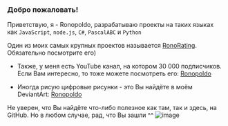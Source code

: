 ### Добро пожаловать!
Приветствую, я - Ronopoldo, разрабатываю проекты на таких языках как `JavaScript`, `node.js`, `C#`, `PascalABC` и `Python`

Один из моих самых крупных проектов называется [RonoRating](https://github.com/Ronopoldo/RonoRating "RonoRating"). Обязательно посмотрите его)

- Также, у меня есть YouTube канал, на котором 30 000 подписчиков. Если Вам интересно, то тоже можете посмотреть его: [Ronopoldo](http://youtube.com/ronopoldo "Ronopoldo")

- Иногда рисую цифровые рисунки - это Вы найдёте в моём DeviantArt: [Ronopoldo](https://www.deviantart.com/ronopoldo "Ronopoldo")

Не уверен, что Вы найдёте что-либо полезное как там, так и здесь, на GitHub. Но в любом случае, рад, что Вы зашли ^^
![image](https://user-images.githubusercontent.com/69480820/193677454-37c38b6d-7109-4e77-971c-e6475a1237a2.png)
